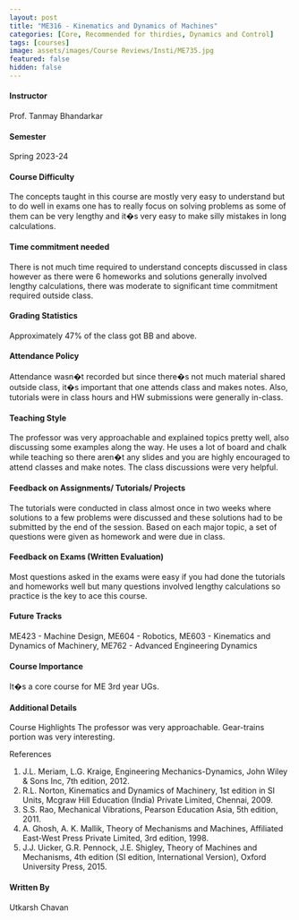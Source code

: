 ```yaml
---
layout: post
title: "ME316 - Kinematics and Dynamics of Machines"
categories: [Core, Recommended for thirdies, Dynamics and Control]
tags: [courses]
image: assets/images/Course Reviews/Insti/ME735.jpg
featured: false
hidden: false
---
```


#### Instructor
Prof. Tanmay Bhandarkar

#### Semester
Spring 2023-24

#### Course Difficulty
The concepts taught in this course are mostly very easy to understand but to do well in exams one has to really focus on solving problems as some of them can be very lengthy and it�s very easy to make silly mistakes in long calculations.



#### Time commitment needed
There is not much time required to understand concepts discussed in class however as there were 6 homeworks and solutions generally involved lengthy calculations, there was moderate to significant time commitment required outside class. 

#### Grading Statistics
Approximately 47% of the class got BB and above.

#### Attendance Policy
Attendance wasn�t recorded but since there�s not much material shared outside class, it�s important that one attends class and makes notes. Also, tutorials were in class hours and HW submissions were generally in-class.

#### Teaching Style
The professor was very approachable and explained topics pretty well, also discussing some examples along the way. He uses a lot of board and chalk while teaching so there aren�t any slides and you are highly encouraged to attend classes and make notes. The class discussions were very helpful. 

#### Feedback on Assignments/ Tutorials/ Projects
The tutorials were conducted in class almost once in two weeks where solutions to a few problems were discussed and these solutions had to be submitted by the end of the session. Based on each major topic, a set of questions were given as homework and were due in class. 

#### Feedback on Exams (Written Evaluation)
Most questions asked in the exams were easy if you had done the tutorials and homeworks well but many questions involved lengthy calculations so practice is the key to ace this course.



#### Future Tracks
ME423 - Machine Design, ME604 - Robotics, ME603 - Kinematics and Dynamics of Machinery, ME762 - Advanced Engineering Dynamics


#### Course Importance
It�s a core course for ME 3rd year UGs.

#### Additional Details
Course Highlights
The professor was very approachable. 
Gear-trains portion was very interesting.

References
1. J.L. Meriam, L.G. Kraige, Engineering Mechanics-Dynamics, John Wiley & Sons Inc, 7th edition, 2012.
2. R.L. Norton, Kinematics and Dynamics of Machinery, 1st edition in SI Units, Mcgraw Hill Education (India) Private Limited, Chennai, 2009.
3. S.S. Rao, Mechanical Vibrations, Pearson Education Asia, 5th edition, 2011.
4. A. Ghosh, A. K. Mallik, Theory of Mechanisms and Machines, Affiliated East-West Press Private Limited, 3rd edition, 1998.
5. J.J. Uicker, G.R. Pennock, J.E. Shigley, Theory of Machines and Mechanisms, 4th edition (SI edition, International Version), Oxford University Press, 2015.



#### Written By
Utkarsh Chavan

